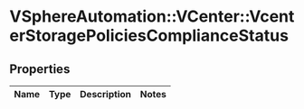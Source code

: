 # VSphereAutomation::VCenter::VcenterStoragePoliciesComplianceStatus

## Properties
Name | Type | Description | Notes
------------ | ------------- | ------------- | -------------


